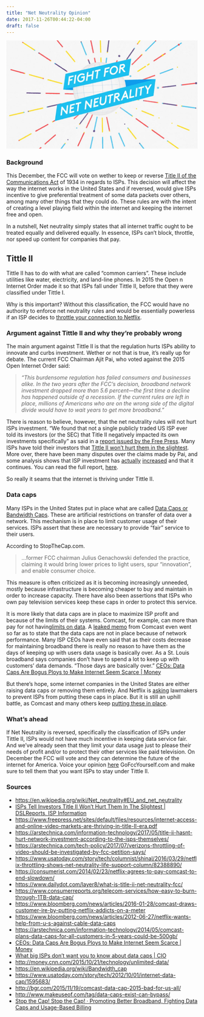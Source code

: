 ```yaml
---
title: "Net Neutrality Opinion"
date: 2017-11-26T00:44:22-04:00
draft: false
---
```


![Fight For Net Neutrality!](/images/fight-net.jpg)

### Background
This December, the FCC will vote on wether to keep or reverse [Title II of the Communications Act](http://transition.fcc.gov/Reports/1934new.pdf) of 1934 in regards to ISPs. This decision will affect the way the internet works in the United States and if reversed, would give ISPs incentive to give preferential treatment of some data packets over others, among many other things that they could do. These rules are with the intent of creating a level playing field within the internet and keeping the internet free and open. 

In a nutshell, Net neutrality simply states that all internet traffic ought to be treated equally and delivered equally. In essence, ISPs  can’t block, throttle, nor speed up content for companies that pay.

## Tittle II
Tittle II has to do with what are called “common carriers”. These include utilities like water, electricity, and land-line phones. In 2015 the Open n Internet Order made it so that ISPs fall under Tittle II, before that they were classified under Tittle I. 

Why is this important? Without this classification, the FCC would have no authority to enforce net neutrality rules and would be essentially powerless if an ISP decides to [throttle your connection to Netflix](https://consumerist.com/2014/02/23/netflix-agrees-to-pay-comcast-to-end-slowdown/).

### Argument against Tittle II and why they’re probably wrong
The main argument against Tittle II is that the regulation hurts ISPs ability to innovate and curbs investment. Wether or not that is true, it’s really up for debate. The current FCC Chairman Ajit Pai, who voted against the 2015 Open Internet Order said: 

> *“This burdensome regulation has failed consumers and businesses alike. In the two years after the FCC’s decision, broadband network investment dropped more than 5.6 percent—the first time a decline has happened outside of a recession. If the current rules are left in place, millions of Americans who are on the wrong side of the digital divide would have to wait years to get more broadband.”*

There is reason to believe, however, that the net neutrality rules will not hurt ISPs investment. “We found that not a single publicly traded US ISP ever told its investors (or the SEC) that Title II negatively impacted its own investments specifically” as said in a [report issued by the Free Press](https://www.freepress.net/sites/default/files/resources/internet-access-and-online-video-markets-are-thriving-in-title-II-era.pdf). Many ISPs have told their investors that [Tittle II won’t hurt them in the slightest](http://www.dslreports.com/shownews/ISPs-Tell-Investors-Title-II-Wont-Hurt-Them-In-The-Slightest-131865).  More over, there have been many disputes over the claims made by Pai, and some analysis shows that ISP investment has [actually](https://arstechnica.com/information-technology/2017/05/title-ii-hasnt-hurt-network-investment-according-to-the-isps-themselves/) [increased](http://www.cmcsa.com/releasedetail.cfm?ReleaseID=1023210) and that it continues. You can read the full report, [here](https://www.freepress.net/sites/default/files/resources/internet-access-and-online-video-markets-are-thriving-in-title-II-era.pdf).

So really it seams that the internet is thriving under Tittle II.

### Data caps

Many ISPs in the United States put in place what are called [Data Caps or Bandwidth Caps](https://en.wikipedia.org/wiki/Bandwidth_cap). These are artificial restrictions on transfer of data over a network. This mechanism is in place to limit customer usage of their services. ISPs assert that these are necessary to provide “fair” service to their users.

According to StopTheCap.com. 

> …former FCC chairman Julius Genachowski defended the practice, claiming it would bring lower prices to light users, spur “innovation”, and enable consumer choice.

This measure is often criticized as it is becoming increasingly unneeded, mostly because infrastructure is becoming cheaper to buy and maintain in order to increase capacity. There have also been assertions that ISPs who own pay television services keep these caps in order to protect this service. 

It is more likely that data caps are in place to maximize ISP profit and because of the limits of their systems. Comcast, for example, can more than pay for not having[limits on data](https://www.cio.com/article/3075975/internet-service-providers/what-big-isps-dont-want-you-to-know-about-data-caps.html). A [leaked memo](http://www.theverge.com/smart-home/2015/11/7/9687976/comcast-data-caps-are-not-about-fixing-network-congestion) from Comcast even went so far as to state that the data caps are not in place because of network performance. Many ISP CEOs have even said that as their costs decrease for maintaining broadband there is really no reason to have them as the days of keeping up with users data usage is basically over. As a St. Louis broadband says companies don’t have to spend a lot to keep up with customers’ data demands. “Those days are basically over.” [CEOs: Data Caps Are Bogus Ploys to Make Internet Seem Scarce | Money](http://time.com/money/4360431/internet-data-caps-bogus-ploys/)

But there’s hope, some internet companies in the United States are either raising data caps or removing them entirely. And Netflix is [asking](https://www.bloomberg.com/news/articles/2012-06-27/netflix-wants-help-from-u-s-against-cable-data-caps) lawmakers to prevent ISPs from putting these caps in place. But it is still an uphill battle, as Comcast and many others keep [putting these in place](https://www.consumerreports.org/telecom-services/how-easy-to-burn-through-1TB-data-cap/).

### What’s ahead
If Net Neutrality is reversed, specifically the classification of ISPs under Tittle II, ISPs would not have much incentive in keeping data service fair. And we’ve already seen that they limit your data usage just to please their needs of profit and/or to protect their other services like paid television. On December the FCC will vote and they can determine the future of the internet for America. Voice your opinion [here](www.gofccyourself.com) GoFccYourself.com and make sure to tell them that you want ISPs to stay under Tittle II.


### Sources

* https://en.wikipedia.org/wiki/Net_neutrality#EU_and_net_neutrality
* [ISPs Tell Investors Title II Won’t Hurt Them In The Slightest | DSLReports, ISP Information](http://www.dslreports.com/shownews/ISPs-Tell-Investors-Title-II-Wont-Hurt-Them-In-The-Slightest-131865)
* https://www.freepress.net/sites/default/files/resources/internet-access-and-online-video-markets-are-thriving-in-title-II-era.pdf
* https://arstechnica.com/information-technology/2017/05/title-ii-hasnt-hurt-network-investment-according-to-the-isps-themselves/
* https://arstechnica.com/tech-policy/2017/07/verizons-throttling-of-video-should-be-investigated-by-fcc-petition-says/
* https://www.usatoday.com/story/tech/columnist/shinal/2016/03/29/netflix-throttling-shows-net-neutrality-life-support-column/82388890/
* https://consumerist.com/2014/02/23/netflix-agrees-to-pay-comcast-to-end-slowdown/
* https://www.dailydot.com/layer8/what-is-title-ii-net-neutrality-fcc/
* https://www.consumerreports.org/telecom-services/how-easy-to-burn-through-1TB-data-cap/
* https://www.bloomberg.com/news/articles/2016-01-28/comcast-draws-customer-ire-by-putting-netflix-addicts-on-a-meter
* https://www.bloomberg.com/news/articles/2012-06-27/netflix-wants-help-from-u-s-against-cable-data-caps
* https://arstechnica.com/information-technology/2014/05/comcast-plans-data-caps-for-all-customers-in-5-years-could-be-500gb/
* [CEOs: Data Caps Are Bogus Ploys to Make Internet Seem Scarce | Money](http://time.com/money/4360431/internet-data-caps-bogus-ploys/)
* [What big ISPs don’t want you to know about data caps | CIO](https://www.cio.com/article/3075975/internet-service-providers/what-big-isps-dont-want-you-to-know-about-data-caps.html)
* http://money.cnn.com/2015/10/21/technology/unlimited-data/
* https://en.wikipedia.org/wiki/Bandwidth_cap
* https://www.usatoday.com/story/tech/2012/10/01/internet-data-cap/1595683/
* http://bgr.com/2015/11/19/comcast-data-cap-2015-bad-for-us-all/
* http://www.makeuseof.com/tag/data-caps-exist-can-bypass/
* [Stop the Cap! Stop the Cap! · Promoting Better Broadband, Fighting Data Caps and Usage-Based Billing](http://stopthecap.com/)
